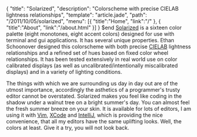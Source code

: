 {
  "title": "Solarized",
  "description": "Colorscheme with precise CIELAB lightness relationships",
  "template": "article.jade",
  "path": "/2011/10/05/solarized",
  "menu": [{ "title":"Home", "link":"/" }, { "title":"About", "link":"/about.html" }]
}
$end
[Solarized](http://ethanschoonover.com/solarized) is a sixteen color palette (eight monotones, eight accent colors) designed for use with terminal and gui applications. It has several unique properties. Ethan Schoonover designed this colorscheme with both precise [CIELAB](http://en.wikipedia.org/wiki/Lab_color_space) lightness relationships and a refined set of hues based on fixed color wheel relationships. It has been tested extensively in real world use on color calibrated displays (as well as uncalibrated/intentionally miscalibrated displays) and in a variety of lighting conditions.

The things with which we are surrounding us day in day out are of the utmost importance, accordingly the asthetics of a programmer's trusty editor cannot be overstated. Solarized makes you feel like coding in the shadow under a walnut tree on a bright summer's day. You can almost feel the fresh summer breeze on your skin. It is available for lots of editors, I am using it with [Vim](http://www.vim.org/), [XCode](http://developer.apple.com/xcode/) and [IntelliJ](http://www.jetbrains.com/idea/), which is providing the nice convenience, that all my editors have the same uplifting looks. Well, the colors at least. Give it a try, you will not look back.

